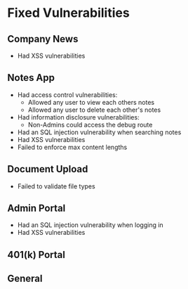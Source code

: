 # Fixed Vulnerabilities

## Company News

- Had XSS vulnerabilities

## Notes App

- Had access control vulnerabilities:
  - Allowed any user to view each others notes
  - Allowed any user to delete each other's notes
- Had information disclosure vulnerabilities:
  - Non-Admins could access the debug route
- Had an SQL injection vulnerability when searching notes
- Had XSS vulnerabilities
- Failed to enforce max content lengths

## Document Upload

- Failed to validate file types

## Admin Portal

- Had an SQL injection vulnerability when logging in
- Had XSS vulnerabilities

## 401(k) Portal

## General
